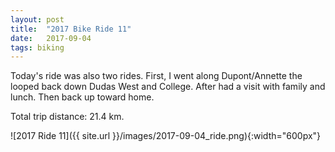 ```yaml
---
layout: post
title:  "2017 Bike Ride 11"
date:   2017-09-04
tags: biking
---
```


Today's ride was also two rides. First, I went along Dupont/Annette the looped back down Dudas West and College. After had a visit with family and lunch. Then back up toward home.

Total trip distance: 21.4 km.

![2017 Ride 11]({{ site.url }}/images/2017-09-04_ride.png){:width="600px"}

